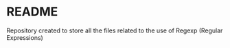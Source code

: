# README #

Repository created to store all the files related to the use of Regexp (Regular
Expressions)
